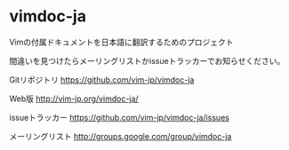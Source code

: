 # vimdoc-ja

Vimの付属ドキュメントを日本語に翻訳するためのプロジェクト

間違いを見つけたらメーリングリストかissueトラッカーでお知らせください。

Gitリポジトリ
https://github.com/vim-jp/vimdoc-ja

Web版
http://vim-jp.org/vimdoc-ja/

issueトラッカー
https://github.com/vim-jp/vimdoc-ja/issues

メーリングリスト
http://groups.google.com/group/vimdoc-ja
